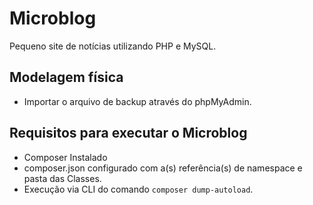 # Microblog
 
Pequeno site de notícias utilizando PHP e MySQL.

## Modelagem física

- Importar o arquivo de backup através do phpMyAdmin.

## Requisitos para executar o Microblog

- Composer Instalado
- composer.json configurado com a(s) referência(s) de namespace e pasta das Classes.
- Execução via CLI do comando `composer dump-autoload`.